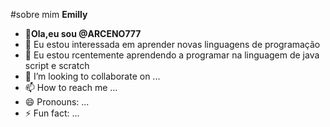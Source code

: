 #sobre mim **Emilly**
- 👋**Ola,eu sou @ARCENO777**
- 👀 Eu estou interessada em aprender novas linguagens de programação
- 🌱 Eu estou rcentemente aprendendo a programar na linguagem de java script e scratch
- 💞️ I’m looking to collaborate on ...
- 📫 How to reach me ...
- 😄 Pronouns: ...
- ⚡ Fun fact: ...

<!---
ARCENO777/ARCENO777 is a ✨ special ✨ repository because its `README.md` (this file) appears on your GitHub profile.
You can click the Preview link to take a look at your changes.
--->
